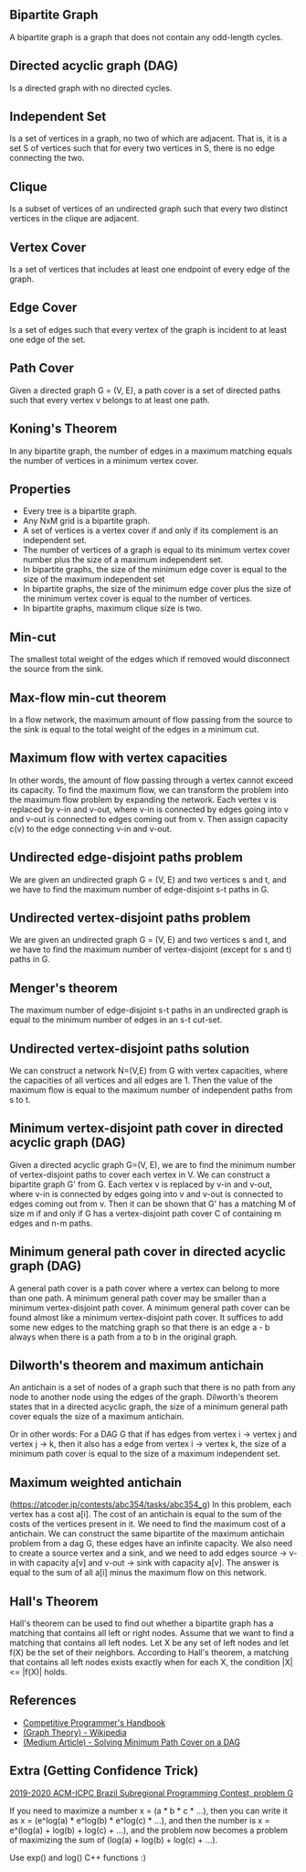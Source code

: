 ## Bipartite Graph

A bipartite graph is a graph that does not contain any odd-length cycles.

## Directed acyclic graph (DAG)

Is a directed graph with no directed cycles.

## Independent Set

Is a set of vertices in a graph, no two of which are adjacent. That is, it is a set S of vertices such that for every two vertices in S, there is no edge connecting the two.

## Clique

Is a subset of vertices of an undirected graph such that every two distinct vertices in the clique are adjacent.

## Vertex Cover

Is a set of vertices that includes at least one endpoint of every edge of the graph.

## Edge Cover

Is a set of edges such that every vertex of the graph is incident to at least one edge of the set.

## Path Cover

Given a directed graph G = (V, E), a path cover is a set of directed paths such that every vertex v belongs to at least one path.

## Koning's Theorem

In any bipartite graph, the number of edges in a maximum matching equals the number of vertices in a minimum vertex cover.

## Properties

- Every tree is a bipartite graph.
- Any NxM grid is a bipartite graph.
- A set of vertices is a vertex cover if and only if its complement is an independent set.
- The number of vertices of a graph is equal to its minimum vertex cover number plus the size of a maximum independent set.
- In bipartite graphs, the size of the minimum edge cover is equal to the size of the maximum independent set
- In bipartite graphs, the size of the minimum edge cover plus the size of the minimum vertex cover is equal to the number of vertices.
- In bipartite graphs, maximum clique size is two.

## Min-cut

The smallest total weight of the edges which if removed would disconnect the source from the sink.

## Max-flow min-cut theorem

In a flow network, the maximum amount of flow passing from the source to the sink is equal to the total weight of the edges in a minimum cut.

## Maximum flow with vertex capacities

In other words, the amount of flow passing through a vertex cannot exceed its capacity. To find the maximum flow, we can transform the problem into the maximum flow problem by expanding the network. Each vertex v is replaced by v-in and v-out, where v-in is connected by edges going into v and v-out is connected to edges coming out from v. Then assign capacity c(v) to the edge connecting v-in and v-out.

## Undirected edge-disjoint paths problem

We are given an undirected graph G = (V, E) and two vertices s and t, and we have to find the maximum number of edge-disjoint s-t paths in G.

## Undirected vertex-disjoint paths problem

We are given an undirected graph G = (V, E) and two vertices s and t, and we have to find the maximum number of vertex-disjoint (except for s and t) paths in G.

## Menger's theorem

The maximum number of edge-disjoint s-t paths in an undirected graph is equal to the minimum number of edges in an s-t cut-set.

## Undirected vertex-disjoint paths solution

We can construct a network N=(V,E) from G with vertex capacities, where the capacities of all vertices and all edges are 1. Then the value of the maximum flow is equal to the maximum number of independent paths from s to t.

## Minimum vertex-disjoint path cover in directed acyclic graph (DAG)

Given a directed acyclic graph G=(V, E), we are to find the minimum number of vertex-disjoint paths to cover each vertex in V. We can construct a bipartite graph G' from G. Each vertex v is replaced by v-in and v-out, where v-in is connected by edges going into v and v-out is connected to edges coming out from v. Then it can be shown that G' has a matching M of size m if and only if G has a vertex-disjoint path cover C of containing m edges and n-m paths.

## Minimum general path cover in directed acyclic graph (DAG)

A general path cover is a path cover where a vertex can belong to more than one path. A minimum general path cover may be smaller than a minimum vertex-disjoint path cover. A minimum general path cover can be found almost like a minimum vertex-disjoint path cover. It suffices to add some new edges to the matching graph so that there is an edge a - b always when there is a path from a to b in the original graph.

## Dilworth's theorem and maximum antichain

An antichain is a set of nodes of a graph such that there is no path from any node to another node using the edges of the graph. Dilworth's theorem states that in a directed acyclic graph, the size of a minimum general path cover equals the size of a maximum antichain.

Or in other words: For a DAG G that if has edges from vertex i -> vertex j and vertex j -> k, then it also has a edge from vertex i -> vertex k, the size of a minimum path cover is equal to the size of a maximum independent set.

## Maximum weighted antichain

(https://atcoder.jp/contests/abc354/tasks/abc354_g) In this problem, each vertex has a cost a[i]. The cost of an antichain is equal to the sum of the costs of the vertices present in it. We need to find the maximum cost of a antichain. We can construct the same bipartite of the maximum antichain problem from a dag G, these edges have an infinite capacity. We also need to create a source vertex and a sink, and we need to add edges source -> v-in with capacity a[v] and v-out -> sink with capacity a[v]. The answer is equal to the sum of all a[i] minus the maximum flow on this network.

## Hall's Theorem

Hall's theorem can be used to find out whether a bipartite graph has a matching that contains all left or right nodes. Assume that we want to find a matching that contains all left nodes. Let X be any set of left nodes and let f(X) be the set of their neighbors. According to Hall's theorem, a matching that contains all left nodes exists exactly when for
each X, the condition |X| <= |f(X)| holds.

## References

- [Competitive Programmer's Handbook](https://cses.fi/book/book.pdf)
- [(Graph Theory) - Wikipedia](https://en.wikipedia.org/wiki/Graph_theory)
- [(Medium Article) - Solving Minimum Path Cover on a DAG](https://towardsdatascience.com/solving-minimum-path-cover-on-a-dag-21b16ca11ac0)

## Extra (Getting Confidence Trick)

[2019-2020 ACM-ICPC Brazil Subregional Programming Contest, problem G](https://codeforces.com/gym/102346/problem/G)

<p>If you need to maximize a number x = (a * b * c * ...), then you can write it as x = (e^log(a) * e^log(b) * e^log(c) * ...), and then the number is x = e^(log(a) + log(b) + log(c) + ...), and the problem now becomes a problem of maximizing the sum of (log(a) + log(b) + log(c) + ...).<p/>

Use exp() and log() C++ functions :)
